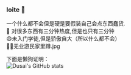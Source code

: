 ### loite 👋
一个什么都不会但是硬是要假装自己会点东西蠢货.<br/>
🤔 对很多东西有三分钟热度,但是也只有三分钟<br/>
😄未入门学徒,但是骄傲自大（所以什么都不会）<br/>
🤾‍♂️无业游民家里蹲.jpg<br/>

下面是懒狗证明：<br/>
![Dusai's GitHub stats](https://github-readme-stats.vercel.app/api?username=loite)
